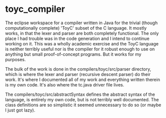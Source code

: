# toyc_compiler
The eclipse workspace for a compiler written in Java for the trivial (though computationally complete) 'ToyC' subset of the C language. It mostly works, in that the lexer and parser are both completely functional. The only place I had trouble was in the code generation and I intend to continue working on it. This was a wholly academic exercise and the ToyC language is neither terribly useful nor is the compiler for it robust enough to use on anything but small proof-of-concept programs. But it works for my purposes.

The bulk of the work is done in the compilers/toyc/src/parser directory, which is where the lexer and parser (recursive descent parser) do their work. It's where I documented all of my work and everything written therein is my own code. It's also where the tc.java driver file lives.

The compilers/toyc/src/abstractSyntax defines the abstract syntax of the language, is entirely my own code, but is not terribly well documented. The class definitions are so simplistic it seemed unnecessary to do so (or maybe I just got lazy).
